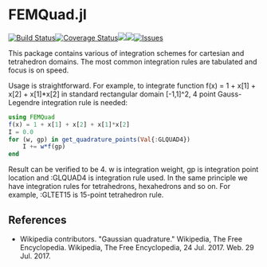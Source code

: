# FEMQuad.jl

[![Build Status](https://travis-ci.org/JuliaFEM/FEMQuad.jl.svg?branch=master)](https://travis-ci.org/JuliaFEM/FEMQuad.jl)[![Coverage Status](https://coveralls.io/repos/github/JuliaFEM/FEMQuad.jl/badge.svg?branch=master)](https://coveralls.io/github/JuliaFEM/FEMQuad.jl?branch=master)[![](https://img.shields.io/badge/docs-stable-blue.svg)](https://juliafem.github.io/FEMQuad.jl/stable)[![](https://img.shields.io/badge/docs-latest-blue.svg)](https://juliafem.github.io/FEMQuad.jl/latest)[![Issues](https://img.shields.io/github/issues/JuliaFEM/FEMQuad.jl.svg)](https://github.com/JuliaFEM/FEMQuad.jl/issues)

This package contains various of integration schemes for cartesian and tetrahedron domains. The most common integration rules are tabulated and focus is on speed.

Usage is straightforward. For example, to integrate function f(x) = 1 + x[1] + x[2] + x[1]*x[2] in standard rectangular domain [-1,1]^2, 4 point Gauss-Legendre integration rule is needed:
```julia
using FEMQuad
f(x) = 1 + x[1] + x[2] + x[1]*x[2]
I = 0.0
for (w, gp) in get_quadrature_points(Val{:GLQUAD4})
    I += w*f(gp)
end
```

Result can be verified to be 4. w is integration weight, gp is integration point location and :GLQUAD4 is integration rule used. In the same principle we have integration rules for tetrahedrons, hexahedrons and so on. For example, :GLTET15 is 15-point tetrahedron rule.

## References
- Wikipedia contributors. "Gaussian quadrature." Wikipedia, The Free Encyclopedia. Wikipedia, The Free Encyclopedia, 24 Jul. 2017. Web. 29 Jul. 2017.
